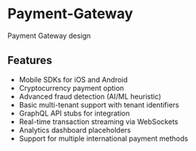 # Payment-Gateway
Payment Gateway design

## Features

- Mobile SDKs for iOS and Android
- Cryptocurrency payment option
- Advanced fraud detection (AI/ML heuristic)
- Basic multi-tenant support with tenant identifiers
- GraphQL API stubs for integration
- Real-time transaction streaming via WebSockets
- Analytics dashboard placeholders
- Support for multiple international payment methods

